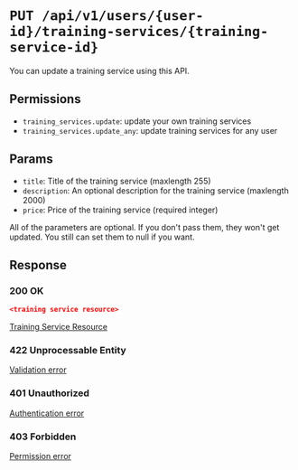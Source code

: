 # `PUT /api/v1/users/{user-id}/training-services/{training-service-id}`
You can update a training service using this API.


## Permissions

- `training_services.update`: update your own training services
- `training_services.update_any`: update training services for any user

## Params

- `title`: Title of the training service (maxlength 255)
- `description`: An optional description for the training service (maxlength 2000)
- `price`: Price of the training service (required integer)

All of the parameters are optional. If you don't pass them, they won't get updated.
You still can set them to null if you want.

## Response

### 200 OK

```json
<training service resource>
```

[Training Service Resource](../../resources/training_service.md)

### 422 Unprocessable Entity
 [Validation error](../../validation-errors.md)

### 401 Unauthorized
 [Authentication error](../../authentication-errors.md)

### 403 Forbidden
 [Permission error](../../permission-errors.md)
